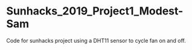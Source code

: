 # Sunhacks_2019_Project1_Modest-Sam
Code for sunhacks project using a DHT11 sensor to cycle fan on and off.
